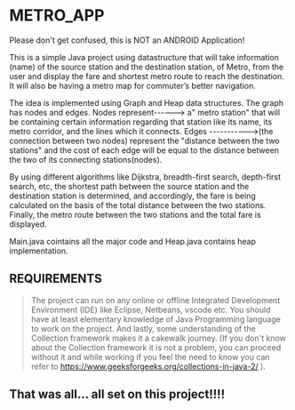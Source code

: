 # METRO_APP


Please don't get confused, this is NOT an ANDROID Application!

This is a simple Java project using datastructure that will take information (name) of the source station and the destination station, of Metro, from the user and display the fare and shortest metro route to reach the destination. It will also be having a metro map for commuter’s better navigation.

The idea is implemented using Graph and Heap data structures.
The graph has nodes and edges. Nodes represent------> a" metro station" that will be containing certain information regarding that station like its name, its metro corridor, and the lines which it connects. Edges ----------->(the connection between two nodes) represent the "distance between the two stations" and the cost of each edge will be equal to the distance between the two of its connecting stations(nodes). 

By using different algorithms like Dijkstra, breadth-first search, depth-first search, etc, the shortest path between the source station and the destination station is determined, and accordingly, the fare is being calculated on the basis of the total distance between the two stations. Finally, the metro route between the two stations and the total fare is displayed.

Main.java cointains all the major code and Heap.java contains heap implementation.


##  REQUIREMENTS

> The project can run on any online or offline Integrated Development Environment (IDE) like Eclipse, Netbeans, vscode etc.
> You should have at least elementary knowledge of Java Programming language to work on the project.
> And lastly, some understanding of the Collection framework makes it a cakewalk journey. (If you don't know about the Collection framework it is not a problem, you can proceed without it and while working if you feel the need to know you can refer to https://www.geeksforgeeks.org/collections-in-java-2/ ).


## That was all...  all set on this project!!!!  
	
